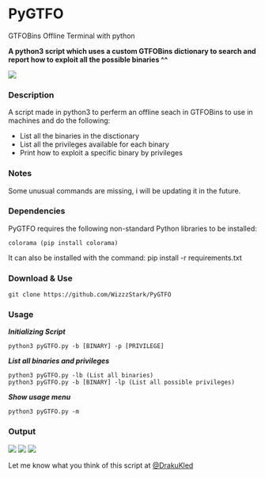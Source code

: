# PyGTFO
GTFOBins Offline Terminal with python

**A python3 script which uses a custom GTFOBins dictionary to search and report how to exploit all the possible binaries ^^**

<img src="https://i.imgur.com/ifdb7oO.png" />

### Description
A script made in python3 to perferm an offline seach in GTFOBins to use in machines and do the following:
- List all the binaries in the disctionary
- List all the privileges available for each binary
- Print how to exploit a specific binary by privileges

### Notes

Some unusual commands are missing, i will be updating it in the future.

### Dependencies

PyGTFO requires the following non-standard Python libraries to be installed:

	colorama (pip install colorama)
	
It can also be installed with the command: pip install -r requirements.txt

### Download & Use

	git clone https://github.com/WizzzStark/PyGTFO 
	
### Usage

***Initializing Script***

	python3 pyGTFO.py -b [BINARY] -p [PRIVILEGE]
	
***List all binaries and privileges***

	python3 pyGTFO.py -lb (List all binaries)
	python3 pyGTFO.py -b [BINARY] -lp (List all possible privileges)

***Show usage menu***

	python3 pyGTFO.py -m

### Output

<img src="https://i.imgur.com/xU4Djpm.png" />

<img src="https://i.imgur.com/uB9Y3pn.png" />

<img src="https://i.imgur.com/wHzdex9.png" />

Let me know what you think of this script at [@DrakuKled](https://twitter.com/DrakuKled) 
